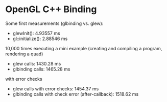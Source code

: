 OpenGL C++ Binding
====

Some first measurements (glbinding vs. glew):

 * glewInit(): 4.93557 ms
 * gl::initialize(): 2.88546 ms

10,000 times executing a mini example (creating and compiling a program, rendering a quad)

 * glew calls: 1430.28 ms
 * glbinding calls: 1465.28 ms

with error checks

 * glew calls with error checks: 1454.37 ms
 * glbinding calls with check error (after-callback): 1518.62 ms
